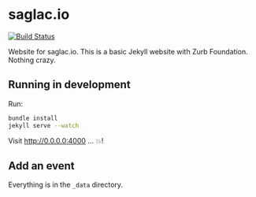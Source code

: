 # saglac.io

[![Build Status](https://travis-ci.org/saglacio/saglac.io.svg?branch=master)](https://travis-ci.org/saglacio/saglac.io)

Website for saglac.io. This is a basic Jekyll website with Zurb Foundation. Nothing crazy.

## Running in development

Run:
```bash
bundle install
jekyll serve --watch
```

Visit http://0.0.0.0:4000 ... :boom:!

## Add an event

Everything is in the `_data` directory.
